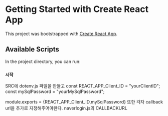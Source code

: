 # Getting Started with Create React App

This project was bootstrapped with [Create React App](https://github.com/facebook/create-react-app).

## Available Scripts

In the project directory, you can run:

### `시작`

SRC에 dotenv.js 파일을 만들고
const REACT_APP_Client_ID = "yourClientID";
const mySqlPassword = "yourMySqlPassword";

module.exports = {REACT_APP_Client_ID,mySqlPassword}
또한 각자 callback url을 추가로 지정해주어야한다. naverlogin.js의 CALLBACKURL
